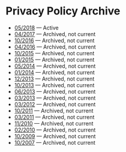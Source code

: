 
# Privacy Policy Archive

- [05/2018](/privacy/2018-05/) — Active
- [04/2017](/privacy/2017-04/) — Archived, not current
- [10/2016](/privacy/2016-10/) — Archived, not current
- [04/2016](/privacy/2016-04/) — Archived, not current
- [10/2015](/privacy/2015-10/) — Archived, not current
- [01/2015](/privacy/2015-01/) — Archived, not current
- [05/2014](/privacy/2014-05/) — Archived, not current
- [01/2014](/privacy/2014-01/) — Archived, not current
- [12/2013](/privacy/2013-12/) — Archived, not current
- [10/2013](/privacy/2013-10/) — Archived, not current
- [06/2013](/privacy/2013-06/) — Archived, not current
- [03/2013](/privacy/2013-03/) — Archived, not current
- [03/2012](/privacy/2012-03/) — Archived, not current
- [10/2011](/privacy/2011-10/) — Archived, not current
- [03/2011](/privacy/2011-03/) — Archived, not current
- [11/2010](/privacy/2010-11/) — Archived, not current
- [02/2010](/privacy/2010-02/) — Archived, not current
- [10/2009](/privacy/2009-10/) — Archived, not current
- [10/2007](/privacy/2007-10/) — Archived, not current
